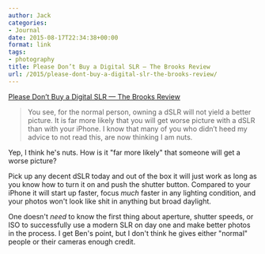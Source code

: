 ```yaml
---
author: Jack
categories:
- Journal
date: 2015-08-17T22:34:38+00:00
format: link
tags:
- photography
title: Please Don’t Buy a Digital SLR — The Brooks Review
url: /2015/please-dont-buy-a-digital-slr-the-brooks-review/
---
```


[Please Don’t Buy a Digital SLR — The Brooks Review][1]

> You see, for the normal person, owning a dSLR will not yield a better picture. It is far more likely that you will get worse picture with a dSLR than with your iPhone. I know that many of you who didn’t heed my advice to not read this, are now thinking I am nuts.

Yep, I think he's nuts. How is it "far more likely" that someone will get a worse picture?

Pick up any decent dSLR today and out of the box it will just work as long as you know how to turn it on and push the shutter button. Compared to your iPhone it will start up faster, focus _much_ faster in any lighting condition, and your photos won't look like shit in anything but broad daylight.

One doesn't _need_ to know the first thing about aperture, shutter speeds, or ISO to successfully use a modern SLR on day one and make better photos in the process. I get Ben's point, but I don't think he gives either "normal" people or their cameras enough credit.

 [1]: https://brooksreview.net/2015/08/please-dont-buy-a-digital-slr/